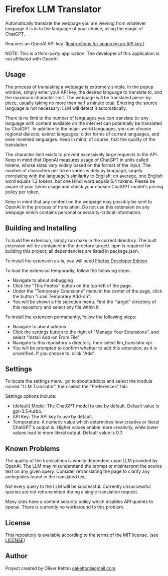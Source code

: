 # Firefox LLM Translator

Automatically translate the webpage you are viewing from whatever language it is
in to the language of your choice, using the magic of ChatGPT.

Requires an OpenAI API key. ([Instructions for acquiring an API key.](https://gptforwork.com/help/knowledge-base/create-openai-api-key))

NOTE: This is a third-party application. The developer of this application is
not affiliated with OpenAI.

## Usage
The process of translating a webpage is extremely simple. In the popup window,
simply enter your API key, the desired language to translate to, and the maximum
character limit. The webpage will be translated piece-by-piece, usually taking
no more than half a minute total. Entering the source language is not necessary:
LLM will detect it automatically.

There is no limit to the number of languages you can translate to: any language
with content available on the internet can potentially be translated by ChatGPT.
In addition to the major world languages, you can choose regional dialects,
extinct languages, older forms of current languages, and even invented
languages. Keep in mind, of course, that the quality of the translation 

The character limit exists to prevent excessively large requests to the API.
Keep in mind that OpenAI measures usage of ChatGPT in units called tokens, whose
sizes vary widely based on the format of the input. The number of characters per
token varies widely by language, largely correlating with the language's
similarity to English; on average, one English word equals 1.3 tokens, but one
Hindi word equals 6.4 tokens. Please be aware of your token usage and check your
chosen ChatGPT model's pricing policy per token.

Keep in mind that any content on the webpage may possibly be sent to OpenAI in
the process of translation. Do not use this extension on any webpage which
contains personal or security-critical information.

## Building and Installing

To build the extension, simply run make in the current directory. The built
extension will be contained in the directory target/. npm is required for
building this project; all dependencies are listed in package.json.

To install the extension as-is, you will need [Firefox Developer
Edition](https://www.mozilla.org/en-US/firefox/developer/).

To load the extension temporarily, follow the following steps:

- Navigate to about:debugging
- Click the "This Firefox" button on the top-left of the page.
- Under the "Temporary Extensions" menu in the center of the page, click the
  button "Load Temporary Add-on".
- You will be shown a file selection menu. Find the "target" directory of this
  repository and select any file within it.

To install the extension permanently, follow the following steps:

- Navigate to about:addons
- Click the settings button to the right of "Manage Your Extensions", and select
  "Install Add-on From File"
- Navigate to this repository's directory, then select
  llm\_translator.xpi. 
- You will be prompted to confirm whether to add this extension, as it is
  unverified. If you choose to, click "Add".

## Settings

To locate the settings menu, go to about:addons and select the module named "LLM
Translator", then select the "Preferences" tab.

Settings options include:

- (default) Model: The ChatGPT model to use by default. Default value is
  gpt-3.5-turbo.
- API Key: The API key to use by default.
- Temperature: A numeric value which determines how creative or literal
  ChatGPT's output is. Higher values enable more creativity, while lower values
  lead to more literal output. Default value is 0.7.

## Known Problems

The quality of the translations is wholly dependent upon LLM provided by OpenAI.
The LLM may misunderstand the prompt or misinterpret the source text on any
given query. Consider retranslating the page to clarify any ambiguities found in
the translated text.

Not every query to the LLM will be successful. Currently unsuccessful queries
are not retransmitted during a single translation request.

Many sites have a content security policy which disables API queries to openai.
There is currently no workaround to this problem.

## License

This repository is available according to the terms of the MIT license. (see
[LICENSE](./LICENSE))

## Author

Project created by Oliver Kelton <oakelton@gmail.com>.
